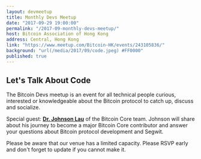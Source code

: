 ```yaml
---
layout: devmeetup
title: Monthly Devs Meetup
date: "2017-09-29 19:00:00"
permalink: "/2017-09-monthly-devs-meetup/"
host: Bitcoin Association of Hong Kong
address: Central, Hong Kong
link: "https://www.meetup.com/Bitcoin-HK/events/243105836/"
background: "url(/media/2017/09/code.jpeg) #FF0000"
published: true
---
```


## Let's Talk About Code

The Bitcoin Devs meetup is an event for all technical people curious, interested or knowledgeable about the Bitcoin protocol to catch up, discuss and socialize.

Special guest: [**Dr. Johnson Lau**](https://twitter.com/johnsonlau01) of the Bitcoin Core team. Johnson will share about his journey to become a major Bitcoin Core contributor and answer your questions about Bitcoin protocol development and Segwit.

Please be aware that our venue has a limited capacity. Please RSVP early and don't forget to update if you cannot make it.
